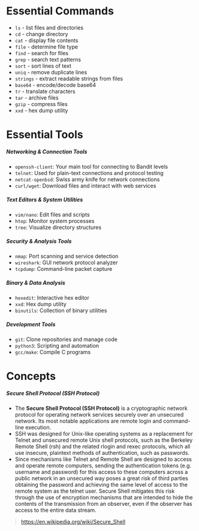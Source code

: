 # Essential Commands

- `ls` - list files and directories
- `cd` - change directory
- `cat` - display file contents
- `file` - determine file type
- `find` - search for files
- `grep` - search text patterns
- `sort` - sort lines of text
- `uniq` - remove duplicate lines
- `strings` - extract readable strings from files
- `base64` - encode/decode base64
- `tr` - translate characters
- `tar` - archive files
- `gzip` - compress files
- `xxd` - hex dump utility

# Essential Tools
##### Networking & Connection Tools
- `openssh-client`: Your main tool for connecting to Bandit levels
- `telnet`: Used for plain-text connections and protocol testing
- `netcat-openbsd`: Swiss army knife for network connections
- `curl/wget`: Download files and interact with web services
##### Text Editors & System Utilities
- `vim/nano`: Edit files and scripts
- `htop`: Monitor system processes
- `tree`: Visualize directory structures
##### Security & Analysis Tools
- `nmap`: Port scanning and service detection
- `wireshark`: GUI network protocol analyzer
- `tcpdump`: Command-line packet capture
##### Binary & Data Analysis
- `hexedit`: Interactive hex editor
- `xxd`: Hex dump utility
- `binutils`: Collection of binary utilities
##### Development Tools
- `git`: Clone repositories and manage code
- `python3`: Scripting and automation
- `gcc/make`: Compile C programs

# Concepts

##### Secure Shell Protocol (SSH Protocol)
- The **Secure Shell Protocol (SSH Protocol)** is a cryptographic network protocol for operating network services securely over an unsecured network. Its most notable applications are remote login and command-line execution.
- SSH was designed for Unix-like operating systems as a replacement for Telnet and unsecured remote Unix shell protocols, such as the Berkeley Remote Shell (rsh) and the related rlogin and rexec protocols, which all use insecure, plaintext methods of authentication, such as passwords.
- Since mechanisms like Telnet and Remote Shell are designed to access and operate remote computers, sending the authentication tokens (e.g. username and password) for this access to these computers across a public network in an unsecured way poses a great risk of third parties obtaining the password and achieving the same level of access to the remote system as the telnet user. Secure Shell mitigates this risk through the use of encryption mechanisms that are intended to hide the contents of the transmission from an observer, even if the observer has access to the entire data stream.
> https://en.wikipedia.org/wiki/Secure_Shell

##### 


